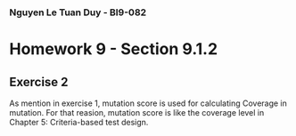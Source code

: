 ### Nguyen Le Tuan Duy - BI9-082

# Homework 9 - Section 9.1.2
## Exercise 2

As mention in exercise 1, mutation score is used for calculating Coverage in mutation. For that reasion, mutation score is like the coverage level in Chapter 5: Criteria-based test design.
